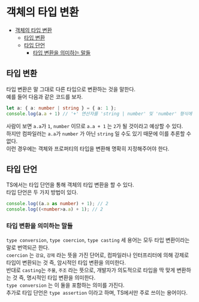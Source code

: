 # 객체의 타입 변환

- [객체의 타입 변환](#객체의-타입-변환)
  - [타입 변환](#타입-변환)
  - [타입 단언](#타입-단언)
    - [타입 변환을 의미하는 말들](#타입-변환을-의미하는-말들)

## 타입 변환

타입 변환은 말 그대로 다른 타입으로 변환하는 것을 말한다.  
예를 들어 다음과 같은 코드를 보자.

```ts
let a: { a: number | string } = { a: 1 };
console.log(a.a + 1) // '+' 연산자를 'string | number' 및 'number' 형식에 적용할 수 없습니다.ts(2365)
```

사람이 보면 `a.a`가 `1`, `number` 이므로 `a.a + 1` 는 `2`가 될 것이라고 예상할 수 있다.  
하지만 컴파일러는 `a.a`가 `number` 가 아닌 `string` 일 수도 있기 때문에 이를 추론할 수 없다.  
이런 경우에는 객체와 프로퍼티의 타입을 변환해 명확히 지정해주어야 한다.

## 타입 단언

TS에서는 타입 단언을 통해 객체의 타입 변환을 할 수 있다.  
타입 단언은 두 가지 방법이 있다.

```ts
console.log((a.a as number) + 1); // 2
console.log((<number>a.a) + 1); // 2
```

### 타입 변환을 의미하는 말들

`type conversion`, `type coercion`, `type casting` 세 용어는 모두 타입 변환이라는 말로 번역되곤 한다.  
`coercion` 는 `강요`, `강제` 라는 뜻을 가진 단어로, 컴파일러나 인터프리터에 의해 강제로 타입이 변환되는 것 즉, 암시적인 타입 변환을 의미한다.  
반대로 `casting`는 `주물`, `주조` 라는 뜻으로, 개발자가 의도적으로 타입을 딱 맞게 변환하는 것 즉, 명시적인 타입 변환을 의미한다.  
`type conversion` 는 이 둘을 포함하는 의미를 가진다.  
추가로 타입 단언은 `type assertion` 이라고 하며, TS에서만 주로 쓰이는 용어이다.
